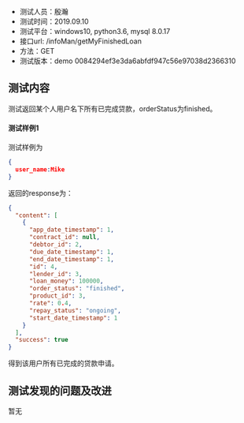+ 测试人员：殷瀚
+ 测试时间：2019.09.10
+ 测试平台：windows10, python3.6, mysql 8.0.17
+ 接口url: /infoMan/getMyFinishedLoan
+ 方法：GET
+ 测试版本：demo 0084294ef3e3da6abfdf947c56e97038d2366310

## 测试内容

测试返回某个人用户名下所有已完成贷款，orderStatus为finished。

#### 测试样例1

测试样例为

``` json
{
  user_name:Mike
}
```

返回的response为：

``` json
{
  "content": [
    {
      "app_date_timestamp": 1,
      "contract_id": null,
      "debtor_id": 2,
      "due_date_timestamp": 1,
      "end_date_timestamp": 1,
      "id": 4,
      "lender_id": 3,
      "loan_money": 100000,
      "order_status": "finished",
      "product_id": 3,
      "rate": 0.4,
      "repay_status": "ongoing",
      "start_date_timestamp": 1
    }
  ],
  "success": true
}
```

得到该用户所有已完成的贷款申请。

## 测试发现的问题及改进

暂无
